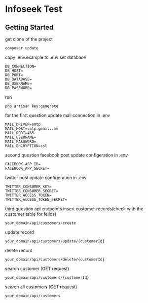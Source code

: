 # Infoseek Test

## Getting Started

get clone of the project
```
composer update

```
copy .env.example to .env
set database

```
DB_CONNECTION=
DB_HOST=
DB_PORT=
DB_DATABASE=
DB_USERNAME=
DB_PASSWORD=
```
run
```
php artisan key:generate

```

for the first question update mail connection in .env
```
MAIL_DRIVER=smtp
MAIL_HOST=smtp.gmail.com
MAIL_PORT=465
MAIL_USERNAME=
MAIL_PASSWORD=
MAIL_ENCRYPTION=ssl
```

second question facebook post update configeration in .env
```
FACEBOOK_APP_ID=
FACEBOOK_APP_SECRET=
```

twitter post update configeration in .env
```
TWITTER_CONSUMER_KEY=
TWITTER_CONSUMER_SECRET=
TWITTER_ACCESS_TOKEN=
TWITTER_ACCESS_TOKEN_SECRET=
```

third question api endpoints
insert customer records(check with the customer table for feilds)
```
your_domain/api/customers/create
```

update record
```
your_domain/api/customers/update/{customerId}
```

delete record
```
your_domain/api/customers/delete/{customerId}
```

search customer (GET request)
```
your_domain/api/customers/{customerId}
```

search all customers (GET request)
```
your_domain/api/customers
```